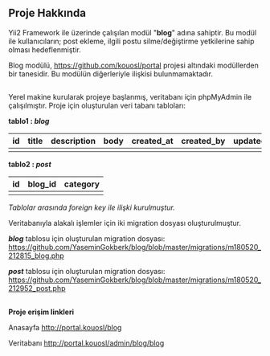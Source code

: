 

## Proje Hakkında

Yii2 Framework ile üzerinde çalışılan modül "**blog**" adına sahiptir. Bu modül ile kullanıcıların; post ekleme, ilgili postu silme/değiştirme yetkilerine sahip olması hedeflenmiştir.

Blog modülü, https://github.com/kouosl/portal projesi altındaki modüllerden bir tanesidir. Bu modülün diğerleriyle ilişkisi bulunmamaktadır.
##

Yerel makine kurularak projeye başlanmış, veritabanı için phpMyAdmin ile çalışılmıştır.
Proje için oluşturulan veri tabanı tabloları:

**tablo1 : *blog***

|id| title |description |body|created_at|created_by|updated_at|updated_by|
|-|-|-|-|-|-|-|-
|  | |||||||


**tablo2 : *post***

|id| blog_id |category 
|-|-|-|
|  | ||
  
 *Tablolar arasında foreign key ile ilişki kurulmuştur.*

Veritabanıyla alakalı işlemler için iki migration dosyası oluşturulmuştur.

***blog*** tablosu için oluşturulan migration dosyası:
https://github.com/YaseminGokberk/blog/blob/master/migrations/m180520_212815_blog.php

***post*** tablosu için oluşturulan migration dosyası:
https://github.com/YaseminGokberk/blog/blob/master/migrations/m180520_212952_post.php

##

**Proje erişim linkleri**

Anasayfa
http://portal.kouosl/blog

Veritabanı
http://portal.kouosl/admin/blog/blog



